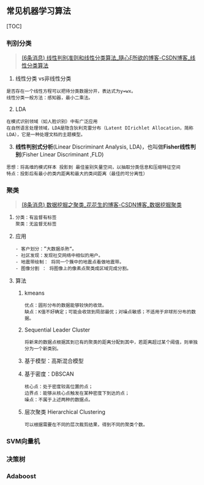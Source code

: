 ## 常见机器学习算法

[TOC]

### 判别分类

> [(6条消息) 线性判别准则和线性分类算法_隨心ξ所欲的博客-CSDN博客_线性分类算法](https://blog.csdn.net/qq_53085567/article/details/121170475?ops_request_misc=&request_id=&biz_id=102&utm_term=判别分类&utm_medium=distribute.pc_search_result.none-task-blog-2~all~sobaiduweb~default-0-121170475.142^v10^pc_search_result_control_group,157^v4^control&spm=1018.2226.3001.4187)

1. 线性分类 vs非线性分类

```
是否存在一个线性方程可以把待分类数据分开，表达式为y=wx。
线性分类一般方法：感知器，最小二乘法。
```

2. LDA

```
在模式识别领域（如人脸识别）中有广泛应用
在自然语言处理领域，LDA是隐含狄利克雷分布（Latent DIrichlet Allocation，简称LDA），它是一种处理文档的主题模型。
```

3. **线性判别式分析**(Linear Discriminant Analysis, LDA)，也叫做**Fisher线性判别**(Fisher Linear Discriminant ,FLD)

```
思想：将高维的模式样本 投影到 最佳鉴别矢量空间，以抽取分类信息和压缩特征空间
特点：投影后有最小的类内距离和最大的类间距离（最佳的可分离性）
```



### 聚类

> [(8条消息) 数据挖掘之聚类_花花生的博客-CSDN博客_数据挖掘聚类](https://blog.csdn.net/a_d_e/article/details/113764188)

1. ```
   分类：有监督有标签
   聚类：无监督无标签
   ```

2. 应用

   ```
   - 客户划分：”大数据杀熟“。
   - 社区发现：发现社交网络中相似的用户。
   - 地震带绘制： 将同一个簇中的地震点看做地震带。
   - 图像分割 ： 将图像上的像素点聚类成区域完成分割。
   ```

3. 算法

   1. kmeans

      ```
      优点：圆形分布的数据能够较快的收敛。
      缺点：K值不好确定；可能会收敛到局部最优；对噪点敏感；不适用于非球形分布的数据。
      ```

   2. Sequential Leader Cluster

      ```
      将新来的数据点根据其到已有的聚类的距离分配到其中，若距离超过某个阈值，则单独分为一个新类别。
      ```

   3. 基于模型：高斯混合模型

   4. 基于密度：DBSCAN

      ```
      核心点：处于密度较高位置的点；
      边界点：能够从核心点触发在某种密度下到达的点；
      噪点：不属于上述两种的数据点。
      ```

   5. 层次聚类 Hierarchical Clustering

      ```
      可以根据需要在不同的层次裁剪结果，得到不同的聚类个数。
      ```

      



### SVM向量机



### 决策树



### Adaboost